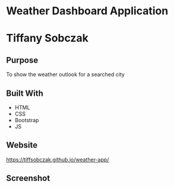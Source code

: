 # Weather Dashboard Application

# Tiffany Sobczak

## Purpose
To show the weather outlook for a searched city

## Built With
* HTML
* CSS
* Bootstrap
* JS


## Website
https://tiffsobczak.github.io/weather-app/

## Screenshot